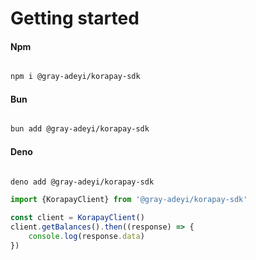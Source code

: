 # Getting started



<!-- tabs:start -->

#### **Npm**

```bash

npm i @gray-adeyi/korapay-sdk
```

#### **Bun**

```bash

bun add @gray-adeyi/korapay-sdk
```

#### **Deno**

```bash

deno add @gray-adeyi/korapay-sdk
```

<!-- tabs:end -->

```js
import {KorapayClient} from '@gray-adeyi/korapay-sdk'

const client = KorapayClient()
client.getBalances().then((response) => {
    console.log(response.data)
})
```